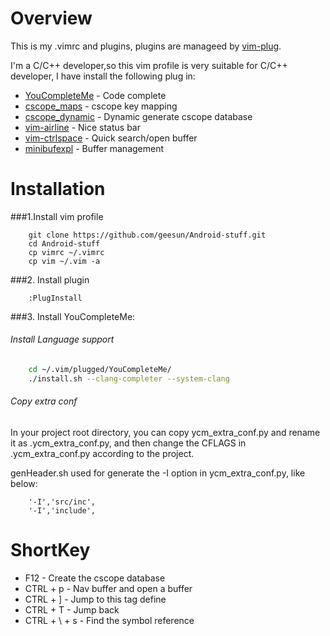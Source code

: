 Overview
========

This is my .vimrc and plugins, plugins are manageed by [vim-plug](https://github.com/junegunn/vim-plug).

I'm a C/C++ developer,so this vim profile is very suitable for C/C++ developer, I have install the following plug in: 

* [YouCompleteMe](https://github.com/Valloric/YouCompleteMe)  -  Code complete
* [cscope_maps](https://github.com/chazy/cscope_maps) - cscope key mapping
* [cscope_dynamic](https://github.com/geesun/cscope_dynamic) - Dynamic generate cscope database  
* [vim-airline](https://github.com/vim-airline/vim-airline)  - Nice status bar
* [vim-ctrlspace](https://github.com/vim-ctrlspace/vim-ctrlspace) - Quick search/open buffer
* [minibufexpl](https://github.com/fholgado/minibufexpl.vim) - Buffer management

Installation
============
###1.Install vim profile
 
```
    git clone https://github.com/geesun/Android-stuff.git
    cd Android-stuff
    cp vimrc ~/.vimrc 
    cp vim ~/.vim -a 
```
  
###2. Install plugin

```
    :PlugInstall 
```

###3. Install YouCompleteMe: 
######    Install Language support

```BASH
    cd ~/.vim/plugged/YouCompleteMe/ 
    ./install.sh --clang-completer --system-clang
```

######    Copy extra conf
In your project root directory, you can copy ycm_extra_conf.py and rename it as .ycm_extra_conf.py, 
and then change the CFLAGS in .ycm_extra_conf.py according to the project.
   
genHeader.sh used for generate the -I option in ycm_extra_conf.py, like below: 

```
    '-I','src/inc',
    '-I','include',
```

ShortKey
============
* F12 - Create the cscope database 
* CTRL + p - Nav buffer and open a buffer
* CTRL + ] - Jump to this tag define 
* CTRL + T - Jump back 
* CTRL + \ + s - Find the symbol reference

